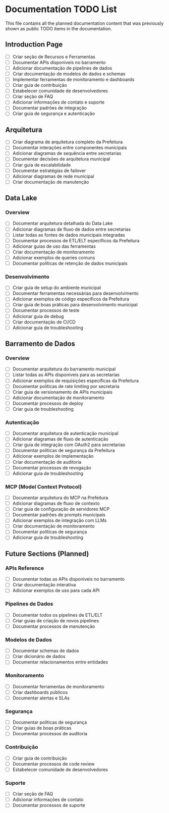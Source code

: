 # Documentation TODO List

This file contains all the planned documentation content that was previously shown as public TODO items in the documentation.

## Introduction Page

- [ ] Criar seção de Recursos e Ferramentas
- [ ] Documentar APIs disponíveis no barramento
- [ ] Adicionar documentação de pipelines de dados
- [ ] Criar documentação de modelos de dados e schemas
- [ ] Implementar ferramentas de monitoramento e dashboards
- [ ] Criar guia de contribuição
- [ ] Estabelecer comunidade de desenvolvedores
- [ ] Criar seção de FAQ
- [ ] Adicionar informações de contato e suporte
- [ ] Documentar padrões de integração
- [ ] Criar guia de segurança e autenticação

## Arquitetura

- [ ] Criar diagrama de arquitetura completo da Prefeitura
- [ ] Documentar interações entre componentes municipais
- [ ] Adicionar diagramas de sequência entre secretarias
- [ ] Documentar decisões de arquitetura municipal
- [ ] Criar guia de escalabilidade
- [ ] Documentar estratégias de failover
- [ ] Adicionar diagramas de rede municipal
- [ ] Criar documentação de manutenção

## Data Lake

### Overview
- [ ] Documentar arquitetura detalhada do Data Lake
- [ ] Adicionar diagramas de fluxo de dados entre secretarias
- [ ] Listar todas as fontes de dados municipais integradas
- [ ] Documentar processos de ETL/ELT específicos da Prefeitura
- [ ] Adicionar guias de uso das ferramentas
- [ ] Criar documentação de monitoramento
- [ ] Adicionar exemplos de queries comuns
- [ ] Documentar políticas de retenção de dados municipais

### Desenvolvimento
- [ ] Criar guia de setup do ambiente municipal
- [ ] Documentar ferramentas necessárias para desenvolvimento
- [ ] Adicionar exemplos de código específicos da Prefeitura
- [ ] Criar guia de boas práticas para desenvolvimento municipal
- [ ] Documentar processos de teste
- [ ] Adicionar guia de debug
- [ ] Criar documentação de CI/CD
- [ ] Adicionar guia de troubleshooting

## Barramento de Dados

### Overview
- [ ] Documentar arquitetura do barramento municipal
- [ ] Listar todas as APIs disponíveis para as secretarias
- [ ] Adicionar exemplos de requisições específicas da Prefeitura
- [ ] Documentar políticas de rate limiting por secretaria
- [ ] Criar guia de versionamento de APIs municipais
- [ ] Adicionar documentação de monitoramento
- [ ] Documentar processos de deploy
- [ ] Criar guia de troubleshooting

### Autenticação
- [ ] Documentar arquitetura de autenticação municipal
- [ ] Adicionar diagramas de fluxo de autenticação
- [ ] Criar guia de integração com OAuth2 para secretarias
- [ ] Documentar políticas de segurança da Prefeitura
- [ ] Adicionar exemplos de implementação
- [ ] Criar documentação de auditoria
- [ ] Documentar processos de revogação
- [ ] Adicionar guia de troubleshooting

### MCP (Model Context Protocol)
- [ ] Documentar arquitetura do MCP na Prefeitura
- [ ] Adicionar diagramas de fluxo de contexto
- [ ] Criar guia de configuração de servidores MCP
- [ ] Documentar padrões de prompts municipais
- [ ] Adicionar exemplos de integração com LLMs
- [ ] Criar documentação de monitoramento
- [ ] Documentar políticas de segurança
- [ ] Adicionar guia de troubleshooting

## Future Sections (Planned)

### APIs Reference
- [ ] Documentar todas as APIs disponíveis no barramento
- [ ] Criar documentação interativa
- [ ] Adicionar exemplos de uso para cada API

### Pipelines de Dados
- [ ] Documentar todos os pipelines de ETL/ELT
- [ ] Criar guias de criação de novos pipelines
- [ ] Documentar processos de manutenção

### Modelos de Dados
- [ ] Documentar schemas de dados
- [ ] Criar dicionário de dados
- [ ] Documentar relacionamentos entre entidades

### Monitoramento
- [ ] Documentar ferramentas de monitoramento
- [ ] Criar dashboards públicos
- [ ] Documentar alertas e SLAs

### Segurança
- [ ] Documentar políticas de segurança
- [ ] Criar guias de boas práticas
- [ ] Documentar processos de auditoria

### Contribuição
- [ ] Criar guia de contribuição
- [ ] Documentar processos de code review
- [ ] Estabelecer comunidade de desenvolvedores

### Suporte
- [ ] Criar seção de FAQ
- [ ] Adicionar informações de contato
- [ ] Documentar processos de suporte